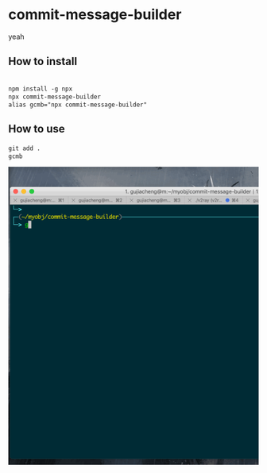 # commit-message-builder
yeah


## How to install

```

npm install -g npx
npx commit-message-builder
alias gcmb="npx commit-message-builder"

```
## How to use

``` 
git add .
gcmb

```


<img src="./show.gif" alt="err"/>
